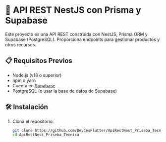 # 🚀 API REST NestJS con Prisma y Supabase

Este proyecto es una API REST construida con NestJS, Prisma ORM y Supabase (PostgreSQL). Proporciona endpoints para gestionar productos y otros recursos.

## 📋 Requisitos Previos

- Node.js (v18 o superior)
- npm o yarn
- Cuenta en [Supabase](https://supabase.com/)
- PostgreSQL (o usar la base de datos de Supabase)

## 🛠️ Instalación

1. Clona el repositorio:
   ```bash
   git clone https://github.com/DevCesFlutter/ApiRestNest_Priseba_Tecnica.git
   cd ApiRestNest_Priseba_Tecnica
